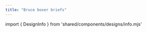 ```yaml
---
title: "Bruce boxer briefs"
---
```


import { DesignInfo } from 'shared/components/designs/info.mjs'

<DesignInfo design='bruce' docs />

